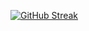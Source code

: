[![GitHub Streak](https://github-readme-streak-stats.herokuapp.com/?user=XC0D3-X)](https://git.io/streak-stats)
